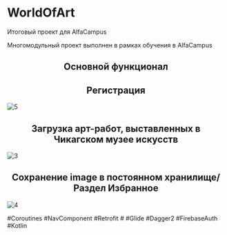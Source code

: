 # WorldOfArt
Итоговый проект для AlfaCampus

Многомодульный проект выполнен в рамках обучения в AlfaCampus

<h2 align="center">Основной функционал</h2>

<h2 align="center">Регистрация</h2>

![5](https://user-images.githubusercontent.com/102300565/231924752-081174af-6653-4c88-a8e9-0541d10bb8f3.png)

<h2 align="center">Загрузка арт-работ, выставленных в Чикагском музее искусств</h2>

![3](https://user-images.githubusercontent.com/102300565/231924615-087db8fc-8039-4716-a956-774c51df2281.png)

<h2 align="center">Сохранение image в постоянном хранилище/Раздел Избранное</h2>

![4](https://user-images.githubusercontent.com/102300565/231924722-5804610f-b949-43df-80f7-636e7f0151de.png)

#Coroutines #NavComponent #Retrofit # #Glide #Dagger2 #FirebaseAuth #Kotlin

